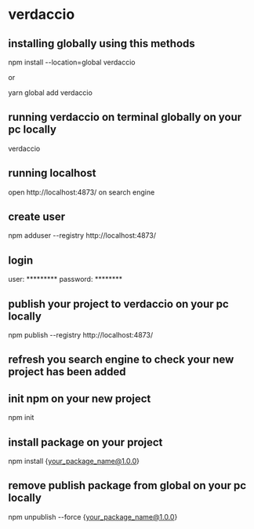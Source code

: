 # verdaccio

## installing globally using this methods

npm install --location=global verdaccio

or

yarn global add verdaccio

## running verdaccio on terminal globally on your pc locally
verdaccio

## running localhost
open http://localhost:4873/ on search engine

## create user
npm adduser --registry http://localhost:4873/

## login
user: *********
password: ********

## publish your project to verdaccio on your pc locally
npm publish --registry http://localhost:4873/

## refresh you search engine to check your new project has been added


## init npm on your new project
npm init

## install package on your project
npm install {your_package_name@1.0.0}


## remove publish package from global on your pc locally
npm unpublish --force {your_package_name@1.0.0}
